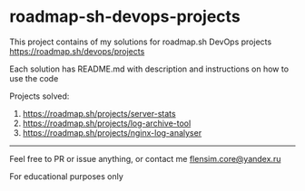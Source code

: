 # roadmap-sh-devops-projects
This project contains of my solutions for roadmap.sh DevOps projects
https://roadmap.sh/devops/projects

Each solution has README.md with description and instructions on how to use the code

Projects solved:
1. https://roadmap.sh/projects/server-stats
2. https://roadmap.sh/projects/log-archive-tool
3. https://roadmap.sh/projects/nginx-log-analyser

---

Feel free to PR or issue anything, or contact me flensim.core@yandex.ru

For educational purposes only
